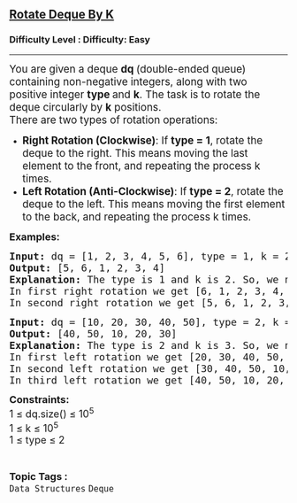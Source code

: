 <h2><a href="https://www.geeksforgeeks.org/problems/rotate-deque-by-k/1?timeMachineDate=2025-09-26">Rotate Deque By K</a></h2><h3>Difficulty Level : Difficulty: Easy</h3><hr><div class="problems_problem_content__Xm_eO"><p><span style="font-size: 14pt;">You are given a deque <strong>dq </strong>(double-ended queue) containing non-negative integers, along with two positive integer&nbsp;<strong>type&nbsp;</strong>and&nbsp;<strong>k</strong>. The task is to rotate the deque circularly by&nbsp;<strong>k</strong> positions.<br></span><span style="font-size: 14pt;">There are two types of rotation operations:</span></p>
<p><span style="font-size: 14pt;"> </span></p>
<p><span style="font-size: 14pt;"> </span></p>
<ul>
<li data-start="370" data-end="531"><span style="font-size: 14pt;"><strong data-start="370" data-end="400">Right Rotation (Clockwise)</strong>: If <strong>type = 1</strong>, rotate the deque to the right. This means moving the last element to the front, and repeating the process k times.</span></li>
<li data-start="535" data-end="699"><span style="font-size: 14pt;"><strong data-start="535" data-end="569">Left Rotation (Anti-Clockwise)</strong>: If <strong>type = 2</strong>, rotate the deque to the left. This means moving the first element to the back, and repeating the process k times.</span></li>
</ul>
<p><span style="font-size: 18px;"><strong>Examples:</strong></span></p>
<pre><span style="font-size: 18px;"><strong>Input: </strong>dq = [1, 2, 3, 4, 5, 6], type = 1, k = 2
<strong>Output:</strong> [5, 6, 1, 2, 3, 4]&nbsp;
<strong>Explanation:</strong> The type is 1 and k is 2. So, we need to right rotate dequeue by 2 times.<br>In first right rotation we get [6, 1, 2, 3, 4, 5].<br>In second right rotation we get [5, 6, 1, 2, 3, 4].</span></pre>
<pre><span style="font-size: 18px;"><strong>Input:</strong> dq = [10, 20, 30, 40, 50], type = 2, k = 3 
<strong>Output:</strong> [40, 50, 10, 20, 30]&nbsp;
<strong>Explanation:</strong> The type is 2 and k is 3. So, we need to left rotate dequeue by 3 times.<br>In first left rotation we get [20, 30, 40, 50, 10]. <br>In second left rotation we get [30, 40, 50, 10, 20].<br>In third left rotation we get [40, 50, 10, 20, 30].</span></pre>
<p><strong><span style="font-size: 18px;">Constraints:</span></strong><br><span style="font-size: 18px;">1 ≤ dq.size() ≤ 10<sup>5&nbsp;<br></sup>1 ≤ k ≤ 10<sup>5&nbsp;<br></sup>1 ≤ type ≤ 2</span></p></div><br><p><span style=font-size:18px><strong>Topic Tags : </strong><br><code>Data Structures</code>&nbsp;<code>Deque</code>&nbsp;